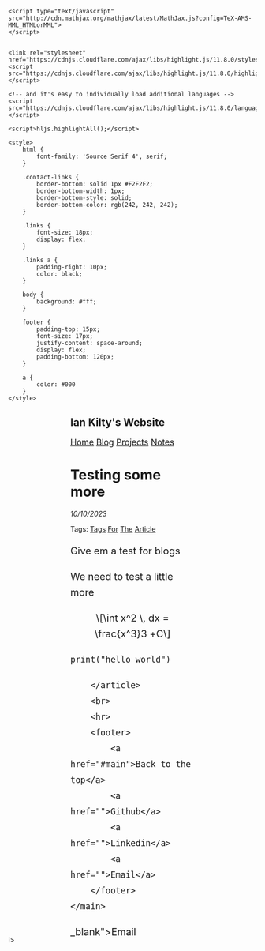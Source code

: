 <!DOCTYPE html>
<html>

<head>
    <title>Ian Kilty's Website</title>
    <link rel="preconnect" href="https://fonts.googleapis.com">
    <link rel="preconnect" href="https://fonts.gstatic.com" crossorigin>
    <link
        href="https://fonts.googleapis.com/css2?family=Source+Serif+4:ital,opsz,wght@0,8..60,300;0,8..60,400;0,8..60,500;0,8..60,600;1,8..60,300;1,8..60,400;1,8..60,500;1,8..60,600&family=VT323&display=swap"
        rel="stylesheet">
    
    <script type="text/javascript" src="http://cdn.mathjax.org/mathjax/latest/MathJax.js?config=TeX-AMS-MML_HTMLorMML">
    </script>
    
    
    <link rel="stylesheet" href="https://cdnjs.cloudflare.com/ajax/libs/highlight.js/11.8.0/styles/default.min.css">
    <script src="https://cdnjs.cloudflare.com/ajax/libs/highlight.js/11.8.0/highlight.min.js"></script>

    <!-- and it's easy to individually load additional languages -->
    <script src="https://cdnjs.cloudflare.com/ajax/libs/highlight.js/11.8.0/languages/go.min.js"></script>

    <script>hljs.highlightAll();</script>
    
    <style>
        html {
            font-family: 'Source Serif 4', serif;
        }

        .contact-links {
            border-bottom: solid 1px #F2F2F2;
            border-bottom-width: 1px;
            border-bottom-style: solid;
            border-bottom-color: rgb(242, 242, 242);
        }

        .links {
            font-size: 18px;
            display: flex;
        }

        .links a {
            padding-right: 10px;
            color: black;
        }

        body {
            background: #fff;
        }

        footer {
            padding-top: 15px;
            font-size: 17px;
            justify-content: space-around;
            display: flex;
            padding-bottom: 120px;
        }

        a {
            color: #000
        }
    </style>
</head>

<body id="main">
    <main style="width:50%; margin:auto;">
        <script>
            var color = true;
            var toggle_color = function () {
                const main = document.getElementById("main")
                if (color) {
                    main.style.background = "#fff"
                    main.style.color = "#000"
                } else {
                    main.style.background = "#1e2021"
                    main.style.color = "rgb(193, 193, 193)"
                }
                color = !color
            }
        </script>
        <h2 onclick="toggle_color()">Ian Kilty's Website</h2>
        <div class="links" style="font-size: 17px;">
            <a href="/">Home</a>
            <a href="/blog">Blog</a>
            <a href="/projects">Projects</a>
            <a href="/notes">Notes</a>
        </div>
        <h1>Testing some more</h1>
        <p><em>10/10/2023</em></p>
        <p>
            Tags:
            <a href="">Tags</a>
            <a href="">For</a>
            <a href="">The</a>
            <a href="">Article</a>
        </p>
        <article
            style="font-size: 20px; line-height: 32px; text-rendering: optimizeLegibility; letter-spacing: -0.06px; margin-bottom: -9.2px;">
            <p>Give em a test for blogs</p>

<p>We need to test a little more</p>
<p><span class="math display">\[\int x^2 \, dx = \frac{x^3}3 +C\]</span></p>
<pre><code class="language-python">print(&quot;hello world&quot;)
</code></pre>

        </article>
        <br>
        <hr>
        <footer>
            <a href="#main">Back to the top</a>
            <a href="">Github</a>
            <a href="">Linkedin</a>
            <a href="">Email</a>
        </footer>
    </main>
</body>

</html>_blank">Email</a>
        </footer>
    </main>
</body>

</html>l>